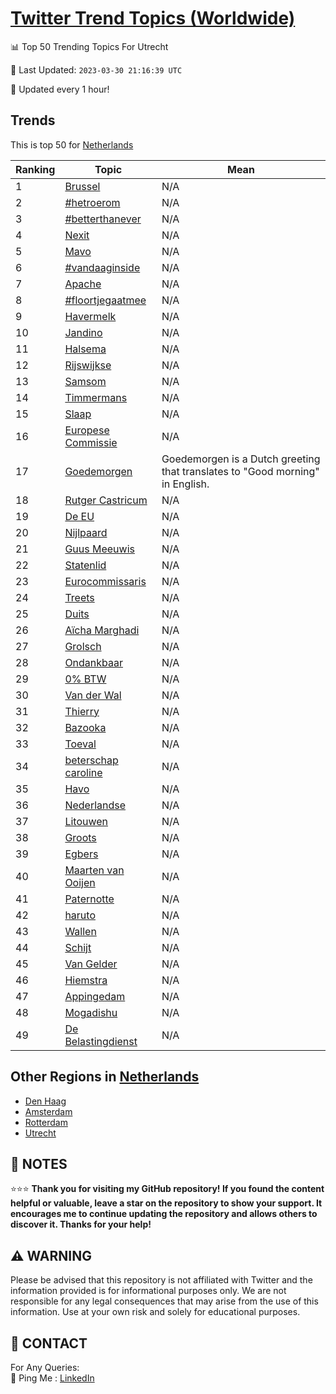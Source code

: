 [Twitter Trend Topics (Worldwide)](https://github.com/ErcinDedeoglu/Twitter-Trend-Topics)
==========


📊 Top 50 Trending Topics For Utrecht

📆 Last Updated: `2023-03-30 21:16:39 UTC`

🔧 Updated every 1 hour!


## Trends

This is top 50 for [Netherlands](</Netherlands>)

| Ranking | Topic | Mean |
| ------- | ------------ | ------------ |
| 1 | [Brussel](http://twitter.com/search?q=Brussel) | N/A |
| 2 | [#hetroerom](http://twitter.com/search?q=%23hetroerom) | N/A |
| 3 | [#betterthanever](http://twitter.com/search?q=%23betterthanever) | N/A |
| 4 | [Nexit](http://twitter.com/search?q=Nexit) | N/A |
| 5 | [Mavo](http://twitter.com/search?q=Mavo) | N/A |
| 6 | [#vandaaginside](http://twitter.com/search?q=%23vandaaginside) | N/A |
| 7 | [Apache](http://twitter.com/search?q=Apache) | N/A |
| 8 | [#floortjegaatmee](http://twitter.com/search?q=%23floortjegaatmee) | N/A |
| 9 | [Havermelk](http://twitter.com/search?q=Havermelk) | N/A |
| 10 | [Jandino](http://twitter.com/search?q=Jandino) | N/A |
| 11 | [Halsema](http://twitter.com/search?q=Halsema) | N/A |
| 12 | [Rijswijkse](http://twitter.com/search?q=Rijswijkse) | N/A |
| 13 | [Samsom](http://twitter.com/search?q=Samsom) | N/A |
| 14 | [Timmermans](http://twitter.com/search?q=Timmermans) | N/A |
| 15 | [Slaap](http://twitter.com/search?q=Slaap) | N/A |
| 16 | [Europese Commissie](http://twitter.com/search?q=Europese+Commissie) | N/A |
| 17 | [Goedemorgen](http://twitter.com/search?q=Goedemorgen) | Goedemorgen is a Dutch greeting that translates to "Good morning" in English. |
| 18 | [Rutger Castricum](http://twitter.com/search?q=Rutger+Castricum) | N/A |
| 19 | [De EU](http://twitter.com/search?q=De+EU) | N/A |
| 20 | [Nijlpaard](http://twitter.com/search?q=Nijlpaard) | N/A |
| 21 | [Guus Meeuwis](http://twitter.com/search?q=Guus+Meeuwis) | N/A |
| 22 | [Statenlid](http://twitter.com/search?q=Statenlid) | N/A |
| 23 | [Eurocommissaris](http://twitter.com/search?q=Eurocommissaris) | N/A |
| 24 | [Treets](http://twitter.com/search?q=Treets) | N/A |
| 25 | [Duits](http://twitter.com/search?q=Duits) | N/A |
| 26 | [Aïcha Marghadi](http://twitter.com/search?q=A%c3%afcha+Marghadi) | N/A |
| 27 | [Grolsch](http://twitter.com/search?q=Grolsch) | N/A |
| 28 | [Ondankbaar](http://twitter.com/search?q=Ondankbaar) | N/A |
| 29 | [0% BTW](http://twitter.com/search?q=0%25+BTW) | N/A |
| 30 | [Van der Wal](http://twitter.com/search?q=Van+der+Wal) | N/A |
| 31 | [Thierry](http://twitter.com/search?q=Thierry) | N/A |
| 32 | [Bazooka](http://twitter.com/search?q=Bazooka) | N/A |
| 33 | [Toeval](http://twitter.com/search?q=Toeval) | N/A |
| 34 | [beterschap caroline](http://twitter.com/search?q=beterschap+caroline) | N/A |
| 35 | [Havo](http://twitter.com/search?q=Havo) | N/A |
| 36 | [Nederlandse](http://twitter.com/search?q=Nederlandse) | N/A |
| 37 | [Litouwen](http://twitter.com/search?q=Litouwen) | N/A |
| 38 | [Groots](http://twitter.com/search?q=Groots) | N/A |
| 39 | [Egbers](http://twitter.com/search?q=Egbers) | N/A |
| 40 | [Maarten van Ooijen](http://twitter.com/search?q=Maarten+van+Ooijen) | N/A |
| 41 | [Paternotte](http://twitter.com/search?q=Paternotte) | N/A |
| 42 | [haruto](http://twitter.com/search?q=haruto) | N/A |
| 43 | [Wallen](http://twitter.com/search?q=Wallen) | N/A |
| 44 | [Schijt](http://twitter.com/search?q=Schijt) | N/A |
| 45 | [Van Gelder](http://twitter.com/search?q=Van+Gelder) | N/A |
| 46 | [Hiemstra](http://twitter.com/search?q=Hiemstra) | N/A |
| 47 | [Appingedam](http://twitter.com/search?q=Appingedam) | N/A |
| 48 | [Mogadishu](http://twitter.com/search?q=Mogadishu) | N/A |
| 49 | [De Belastingdienst](http://twitter.com/search?q=De+Belastingdienst) | N/A |



## Other Regions in [Netherlands](</Netherlands>)

* [Den Haag](</Netherlands/Den Haag.md>)
* [Amsterdam](</Netherlands/Amsterdam.md>)
* [Rotterdam](</Netherlands/Rotterdam.md>)
* [Utrecht](</Netherlands/Utrecht.md>)



## 📝 NOTES

⭐⭐⭐ **Thank you for visiting my GitHub repository! If you found the content helpful or valuable, leave a star on the repository to show your support. It encourages me to continue updating the repository and allows others to discover it. Thanks for your help!**


## ⚠️ WARNING

Please be advised that this repository is not affiliated with Twitter and the information provided is for informational purposes only. We are not responsible for any legal consequences that may arise from the use of this information. Use at your own risk and solely for educational purposes.


## 📨 CONTACT

 For Any Queries:  
            🏓 Ping Me : [LinkedIn](https://www.linkedin.com/in/ercindedeoglu/)

